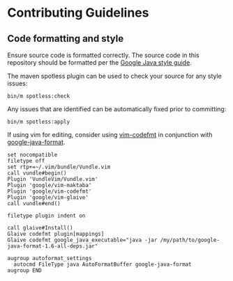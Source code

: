 # Contributing Guidelines

## Code formatting and style

Ensure source code is formatted correctly. The source code in this repository should be formatted
per the [Google Java style guide](https://google.github.io/styleguide/javaguide.html).

The maven spotless plugin can be used to check your source for any style issues:

```
bin/m spotless:check
```

Any issues that are identified can be automatically fixed prior to committing:

```
bin/m spotless:apply
```

If using vim for editing, consider using [vim-codefmt](https://github.com/google/vim-codefmt) in
conjunction with [google-java-format](https://github.com/google/google-java-format).

```
set nocompatible
filetype off
set rtp+=~/.vim/bundle/Vundle.vim
call vundle#begin()
Plugin 'VundleVim/Vundle.vim'
Plugin 'google/vim-maktaba'
Plugin 'google/vim-codefmt'
Plugin 'google/vim-glaive'
call vundle#end()

filetype plugin indent on

call glaive#Install()
Glaive codefmt plugin[mappings]
Glaive codefmt google_java_executable="java -jar /my/path/to/google-java-format-1.6-all-deps.jar"

augroup autoformat_settings
  autocmd FileType java AutoFormatBuffer google-java-format
augroup END
```

